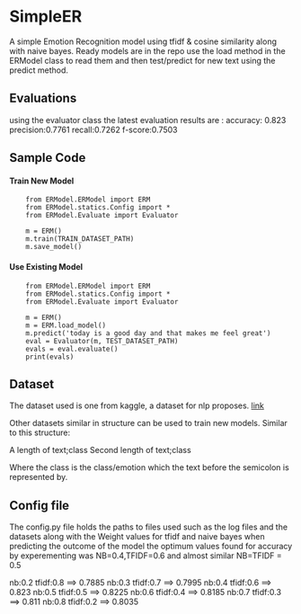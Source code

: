 # SimpleER

A simple Emotion Recognition model using tfidf & cosine similarity along with naive bayes.
Ready models are in the repo use the load method in the ERModel class to read them and then test/predict for new text using the predict method.

## Evaluations
using the evaluator class the latest evaluation results are :
accuracy: 0.823
precision:0.7761
recall:0.7262
f-score:0.7503


## Sample Code

#### Train New Model
```
    from ERModel.ERModel import ERM
    from ERModel.statics.Config import *
    from ERModel.Evaluate import Evaluator

    m = ERM()
    m.train(TRAIN_DATASET_PATH)
    m.save_model()
```

#### Use Existing Model
```
    from ERModel.ERModel import ERM
    from ERModel.statics.Config import *
    from ERModel.Evaluate import Evaluator
    
    m = ERM()
    m = ERM.load_model()
    m.predict('today is a good day and that makes me feel great')
    eval = Evaluator(m, TEST_DATASET_PATH)
    evals = eval.evaluate()
    print(evals)
```

## Dataset

The dataset used is one from kaggle, a dataset for nlp proposes. [link](https://www.kaggle.com/datasets/praveengovi/emotions-dataset-for-nlp)

Other datasets similar in structure can be used to train new models.
Similar to this structure:

A length of text;class
Second length of text;class

Where the class is the class/emotion which the text before the semicolon is represented by.


## Config file

The config.py file holds the paths to files used such as the log files and the datasets along with the Weight values for tfidf and naive bayes when predicting the outcome of the model the optimum values found for accuracy by experementing was NB=0.4,TFIDF=0.6 and almost similar NB=TFIDF = 0.5

nb:0.2 tfidf:0.8 ==> 0.7885
nb:0.3 tfidf:0.7 ==> 0.7995
nb:0.4 tfidf:0.6 ==> 0.823
nb:0.5 tfidf:0.5 ==> 0.8225
nb:0.6 tfidf:0.4 ==> 0.8185
nb:0.7 tfidf:0.3 ==> 0.811
nb:0.8 tfidf:0.2 ==> 0.8035